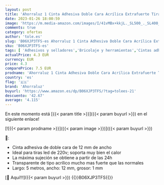 ```yaml
---
layout: post
title: 'Ahorraluz 1 Cinta Adhesiva Doble Cara Acrílica Extrafuerte Tiras Led 220v de hasta 14mm. Transparente Resistente al calor. Acrylic PET  5m largo  12mm ancho  1mm grosor   Talla Única'
date: 2023-01-26 18:00:59
image: 'https://m.media-amazon.com/images/I/41vMBx+kkjL._SL500_._SL400_.jpg'
comments: true
category: ofertas
author: 'tole.es'
slug: 'B06XJP3TFS-es Ahorraluz 1 Cinta Adhesiva Doble Cara Acrílica Extrafuerte...'
sku: 'B06XJP3TFS-es'
tags: [ 'Adhesivos y selladores','Bricolaje y herramientas','Cintas adhesivas','Cintas adhesivas de doble cara','Ferretería','adhesiva','ahorraluz','cinta','🇪🇸', ]
actualPrice: 4.3 EUR
currency: EUR
price: 4.3
comparePrice: 7.5 EUR
prodname: 'Ahorraluz 1 Cinta Adhesiva Doble Cara Acrílica Extrafuerte Tiras Led 220v de hasta 14mm. Transparente Resistente al calor. Acrylic PET  5m largo  12mm ancho  1mm grosor   Talla Única'
country: 'es'
flag: '🇪🇸'
brand: 'Ahorraluz'
buyurl: 'https://www.amazon.es/dp/B06XJP3TFS/?tag=tolees-21'
descuento: '42.67'
average: '4.115'
---
```


En este momento está [{{< param title >}}]({{< param buyurl >}}) en el siguiente enlace!

[![{{< param prodname >}}]({{< param image >}})]({{< param buyurl >}})

🔎:

- Cinta adhesiva de doble cara de 12 mm de ancho
- Ideal para tiras led de 220v; soporta muy bien el calor
- La máxima sujeción se obtiene a partir de las 24h
- Transparente de tipo acrílico mucho mas fuerte que las normales
- Largo: 5 metros, ancho: 12 mm, grosor: 1 mm

[🛒 Aquí!!!]({{< param buyurl >}})
{{<world>}}B06XJP3TFS{{</world>}}

